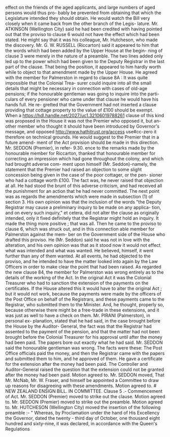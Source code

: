 effect on the friends of the aged applicants, and large numbers of aged persons would thus pro- bably be prevented from obtaining that which the Legislature intended they should obtain. He would watch the Bill very closely when it came back from the other branch of the Legis- lature. Mr. ATKINSON (Wellington City) said he had been credited with having pointed out that the proviso to clause 6 would not have the effect which had been stated. He might say that it was his colleague, Mr. Hutcheson, who made the discovery. Mr. G. W. RUSSELL (Riccarton) said it appeared to him that the words which had been added by the Upper House at the begin- ning of clause 3 were merely in the nature of a preamble. The two lines added only led up to the power which had been given to the Deputy Registrar in the last part of the clause. That being the position, it appeared to him hardly worth while to object to that amendment made by the Upper House. He agreed with the member for Palmerston in regard to clause 8A : It was quite impossible that the Colonial Trea- surer could inquire into all the small details that might be necessary in connection with cases of old-age pensions; if the honourable gentleman was going to inquire into the parti- culars of every pensioner who came under that clause he would have his hands full. He re- gretted that the Government had not inserted a clause providing that cottage property to the value of £100 should be exempt. When a https://hdl.handle.net/2027/uc1.32106019788261 clause of this kind was proposed in the House it was not the Premier who opposed it, but an- other member who thought it should have been introduced by Governor's message, and opposed http://www.hathitrust.org/access use#cc-zero it therefore on technical grounds. He would suggest to the Premier that in a future amend- ment of the Act provision should be made in this direction. Mr. SEDDON (Premier), in refer- 9.30. ence to the remarks made by the honourable member for Riccarton, thanked that honourable member for correcting an impression which had gone throughout the colony, and which had brought adverse com- ment upon himself (Mr. Seddon)-namely, the statement that the Premier had raised an objection to some slight concession being given in the case of the poor cottager, or the pen- sioner who had a cottage worth £100. The fact was, he never raised that objection at all. He had stood the brunt of this adverse criticism, and had received all the punishment for an action that he had never committed. The next point was as regards the amendments which were made in subsection (1) of section 3. His own opinion was that the inclusion of the words "the Deputy Registrar may cause a preliminary inquiry to be made on any applica- tion, and on every such inquiry," et cetera, did not alter the clause as originally intended, only it fixed definitely that the Registrar might hold an inquiry. It made the thing more positive ; that was all. Then he came to the proviso to clause 6, which was struck out, and in this connection able member for Palmerston against the mem- ber on the Government side of the House who drafted this proviso. He (Mr. Seddon) said he was not in love with the alteration, and his own opinion was that as it stood now it would not effect what was intended and what was wanted. He believed, himself, it went further than any of them wanted. At all events, he had objected to the proviso, and he intended to have the matter looked into again by the Law Officers in order to make clear the point that had been raised. As regarded the new clause 84, the member for Palmerston was wrong entirely as to the details of the working of the Act. In the original Act it was the Colonial Treasurer who had to sanction the extension of the payments on the certificates. If the House altered this it would have to alter the original Act ; but it would not work, because the payments were made by the officers of the Post Office on behalf of the Registrars, and these payments came to the Registrar, who submitted them to the Minister. And, he thought, properly so, because otherwise there might be a free-trade in these extensions, and it was just as well to have a check on them. Mr. PIRANI (Palmerston), in personal ex- planation, stated that he had said, in the case brought before the House by the Auditor- General, the fact was that the Registrar had assented to the payment of the pension, and that the matter had not been brought before the Colonial Treasurer for his approval until after the money had been paid. The papers bore out exactly what he had said. Mr. SEDDON said the honourable gentleman was wrong. The facts were these: The Post Office officials paid the money, and then the Registrar came with the papers and submitted them to him, and he approved of them. He gave a certificate for the extension after the money had been paid. The Controller and Auditor-General raised the question that the extension could not be granted after the money had been paid. Motion agreed to. Mr. SEDDON moved, That Mr. McNab, Mr. W. Fraser, and himself be appointed a Committee to draw up reasons for disagreeing with these amendments. Motion agreed to. # NEW ZEALAND ENSIGN BILL. IN COMMITTEE. Clause 5 .- Commencement of Act. Mr. SEDDON (Premier) moved to strike out the clause. Motion agreed to. Mr. SEDDON (Premier) moved to strike out the preamble. Motion agreed to. Mr. HUTCHESON (Wellington City) moved the insertion of the following preamble :- " Whereas, by Proclamation under the hand of His Excellency the Governor, dated the twenty - third day of October, one thousand eight hundred and sixty-nine, it was declared, in accordance with the Queen's Regulations 